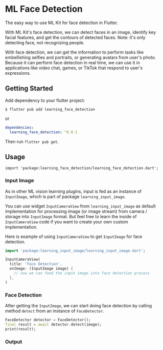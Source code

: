 # ML Face Detection

The easy way to use ML Kit for face detection in Flutter.

With ML Kit's face detection, we can detect faces in an image, identify key facial features, and get the contours of detected faces. Note: it's only detecting face, not recognizing people.

With face detection, we can get the information to perform tasks like embellishing selfies and portraits, or generating avatars from user's photo. Because it can perform face detection in real time, we can use it in applications like video chat, games, or TikTok that respond to user's expressions.

## Getting Started

Add dependency to your flutter project:

```
$ flutter pub add learning_face_detection
```

or

```yaml
dependencies:
  learning_face_detection: ^0.0.1
```

Then run `flutter pub get`.

## Usage

```
import 'package:learning_face_detection/learning_face_detection.dart';
```

### Input Image

As in other ML vision learning plugins, input is fed as an instance of `InputImage`, which is part of package  `learning_input_image`. 

You can use widget `InputCameraView` from `learning_input_image` as default implementation for processing image (or image stream) from camera / storage into `InputImage` format. But feel free to learn the inside of `InputCameraView` code if you want to create your own custom implementation.

Here is example of using `InputCameraView` to get `InputImage` for face detection.

```dart
import 'package:learning_input_image/learning_input_image.dart';

InputCameraView(
  title: 'Face Detection',
  onImage: (InputImage image) {
    // now we can feed the input image into face detection process
  },
)
```

### Face Detection

After getting the `InputImage`, we can start doing face detection by calling method `detect` from an instance of `FaceDetector`.

```dart
FaceDetector detector = FaceDetector();
final result = await detector.detect(image);
print(result);
```

### Output

